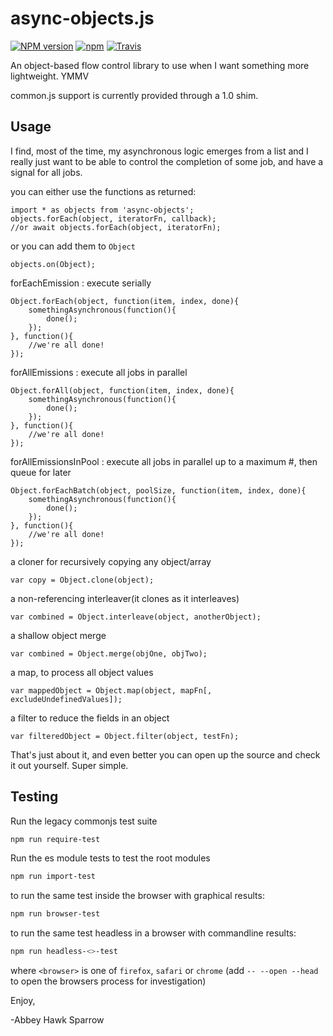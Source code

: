 async-objects.js
===============

[![NPM version](https://img.shields.io/npm/v/async-objects.svg)]()
[![npm](https://img.shields.io/npm/dt/async-objects.svg)]()
[![Travis](https://img.shields.io/travis/khrome/async-objects.svg)]()

An object-based flow control library to use when I want something more lightweight. YMMV

common.js support is currently provided through a 1.0 shim.

Usage
-----
I find, most of the time, my asynchronous logic emerges from a list and I really just want to be able to control the completion of some job, and have a signal for all jobs.

you can either use the functions as returned:

    import * as objects from 'async-objects';
    objects.forEach(object, iteratorFn, callback);
    //or await objects.forEach(object, iteratorFn);
    
or you can add them to `Object`

    objects.on(Object);

forEachEmission : execute serially

    Object.forEach(object, function(item, index, done){
        somethingAsynchronous(function(){
            done();
        });
    }, function(){
        //we're all done!
    });
    
forAllEmissions : execute all jobs in parallel

    Object.forAll(object, function(item, index, done){
        somethingAsynchronous(function(){
            done();
        });
    }, function(){
        //we're all done!
    });
    
forAllEmissionsInPool : execute all jobs in parallel up to a maximum #, then queue for later

    Object.forEachBatch(object, poolSize, function(item, index, done){
        somethingAsynchronous(function(){
            done();
        });
    }, function(){
        //we're all done!
    });
    
a cloner for recursively copying any object/array
    
    var copy = Object.clone(object);
    
a non-referencing interleaver(it clones as it interleaves)

    var combined = Object.interleave(object, anotherObject);
    
a shallow object merge
    
    var combined = Object.merge(objOne, objTwo);

a map, to process all object values

    var mappedObject = Object.map(object, mapFn[, excludeUndefinedValues]);

a filter to reduce the fields in an object

    var filteredObject = Object.filter(object, testFn);
    


That's just about it, and even better you can open up the source and check it out yourself. Super simple.

Testing
-------

Run the legacy commonjs test suite
```bash
npm run require-test
```
Run the es module tests to test the root modules
```bash
npm run import-test
```
to run the same test inside the browser with graphical results:

```bash
npm run browser-test
```
to run the same test headless in a browser with commandline results:
```bash
npm run headless-<>-test
```
where `<browser>` is one of `firefox`, `safari` or `chrome`
(add `-- --open --head` to open the browsers process for investigation)

Enjoy,

-Abbey Hawk Sparrow